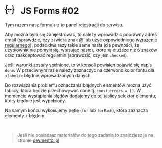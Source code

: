 # ![](../assets/img/logo-readme2.jpg) &nbsp; JS Forms #02

Tym razem nasz formularz to panel rejestracji do serwisu.

Aby można było się zarejestrować, to należy wprowadzić poprawny adres email (sprawdzić, czy zawiera znak @ lub użyć odpowiedniego [wyrażenie regularnego](https://developer.mozilla.org/en-US/docs/Web/JavaScript/Guide/Regular_Expressions)), podać dwa razy takie same hasła (dla pewności, że użytkownik nie pomylił się, wpisując hasło), które są dłuższe niż 6 znaków oraz zaakceptować regulamin (sprawdzić, czy jest `checked`).

Jeśli warunki zostały spełnione, to w konsoli powinien pojawić się napis `done`. W przeciwnym razie należy zaznaczyć na czerwono kolor fontu dla `<label/>` błędnie wprowadzonych danych.

Do rozwiązania problemu oznaczania błędnych elementów można użyć tablicy, która będzie przechowywać dane tj. `const errors = []`. W momencie wystąpienia błędów dodajemy do tej tablicy selektor elementu, który błędnie jest wypełniony.

Na samym końcu wykonujemy pętlę (`for` lub `forEach`), która zaznacza elementy z błędem.

&nbsp;

> Jeśli nie posiadasz materiałów do tego zadania to znajdziesz je na stronie [devmentor.pl](https://devmentor.pl)
